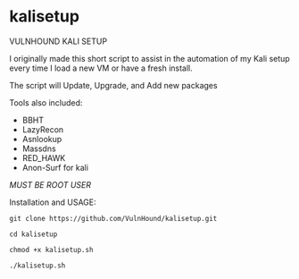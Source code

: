# kalisetup
VULNHOUND KALI SETUP

I originally made this short script to assist in the automation
of my Kali setup every time I load a new VM or have a fresh install.

The script will Update, Upgrade, and Add new packages

Tools also included:

- BBHT
- LazyRecon
- Asnlookup
- Massdns
- RED_HAWK
- Anon-Surf for kali

*MUST BE ROOT USER*

Installation and USAGE:
                      
    git clone https://github.com/VulnHound/kalisetup.git
                        
    cd kalisetup

    chmod +x kalisetup.sh

    ./kalisetup.sh
